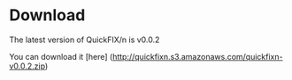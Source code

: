 Download
========

The latest version of QuickFIX/n is v0.0.2

You can download it [here] (http://quickfixn.s3.amazonaws.com/quickfixn-v0.0.2.zip)
